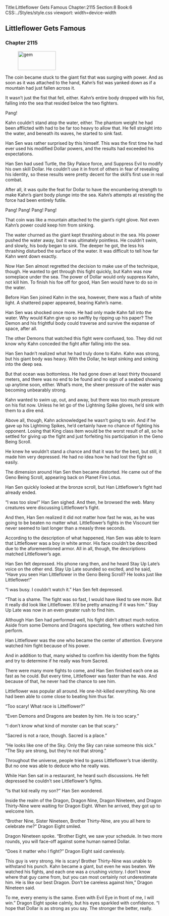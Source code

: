 Title:Littleflower Gets Famous 
Chapter:2115 
Section:8 
Book:6 
CSS:../Styles/style.css 
viewport: width=device-width
  
## Littleflower Gets Famous
### Chapter 2115
  
<figure>
	<img src="../Images/gem.gif" alt="gem" id="gem" width="120" height="60" />
</figure>
  

  
The coin became stuck to the giant fist that was surging with power. And as soon as it was attached to the hand, Kahn’s fist was yanked down as if a mountain had just fallen across it.

It wasn’t just the fist that fell, either. Kahn’s entire body dropped with his fist, falling into the sea that resided below the two fighters.

Pang!

Kahn couldn’t stand atop the water, either. The phantom weight he had been afflicted with had to be far too heavy to allow that. He fell straight into the water, and beneath its waves, he started to sink fast.

Han Sen was rather surprised by this himself. This was the first time he had ever used his modified Dollar powers, and the results had exceeded his expectations.

Han Sen had used Turtle, the Sky Palace force, and Suppress Evil to modify his own skill Dollar. He couldn’t use it in front of others in fear of revealing his identity, so these results were pretty decent for the skill’s first use in real combat.

After all, it was quite the feat for Dollar to have the encumbering strength to make Kahn’s giant body plunge into the sea. Kahn’s attempts at resisting the force had been entirely futile.

Pang! Pang! Pang! Pang!

That coin was like a mountain attached to the giant’s right glove. Not even Kahn’s power could keep him from sinking.

The water churned as the giant kept thrashing about in the sea. His power pushed the water away, but it was ultimately pointless. He couldn’t swim, and slowly, his body began to sink. The deeper he got, the less his thrashing disturbed the surface of the water. It was difficult to tell how far Kahn went down exactly.

Now Han Sen almost regretted the decision to make use of the technique, though. He wanted to get through this fight quickly, but Kahn was now someplace under the sea. The power of Dollar would only suppress Kahn, not kill him. To finish his foe off for good, Han Sen would have to do so in the water.

Before Han Sen joined Kahn in the sea, however, there was a flash of white light. A shattered paper appeared, bearing Kahn’s name.

Han Sen was shocked once more. He had only made Kahn fall into the water. Why would Kahn give up so swiftly by ripping up his paper? The Demon and his frightful body could traverse and survive the expanse of space, after all.

The other Demons that watched this fight were confused, too. They did not know why Kahn conceded the fight after falling into the sea.

Han Sen hadn’t realized what he had truly done to Kahn. Kahn was strong, but his giant body was heavy. With the Dollar, he kept sinking and sinking into the deep sea.

But that ocean was bottomless. He had gone down at least thirty thousand meters, and there was no end to be found and no sign of a seabed showing up anytime soon, either. What’s more, the sheer pressure of the water was becoming unbearably strong.

Kahn wanted to swim up, out, and away, but there was too much pressure on his fist now. Unless he let go of the Lightning Spike gloves, he’d sink with them to a dire end.

Above all, though, Kahn acknowledged he wasn’t going to win. And if he gave up his Lightning Spikes, he’d certainly have no chance of fighting his opponent. Losing that King class item would be the worst result of all, so he settled for giving up the fight and just forfeiting his participation in the Geno Being Scroll.

He knew he wouldn’t stand a chance and that it was for the best, but still, it made him very depressed. He had no idea how he had lost the fight so easily.

The dimension around Han Sen then became distorted. He came out of the Geno Being Scroll, appearing back on Planet Fire Lotus.

Han Sen quickly looked at the bronze scroll, but Han Littleflower’s fight had already ended.

“I was too slow!” Han Sen sighed. And then, he browsed the web. Many creatures were discussing Littleflower’s fight.

And then, Han Sen realized it did not matter how fast he was, as he was going to be beaten no matter what. Littleflower’s fights in the Viscount tier never seemed to last longer than a measly three seconds.

According to the description of what happened, Han Sen was able to learn that Littleflower was a boy in white armor. His face couldn’t be described due to the aforementioned armor. All in all, though, the descriptions matched Littleflower’s age.

Han Sen felt depressed. His phone rang then, and he heard Stay Up Late’s voice on the other end. Stay Up Late sounded so excited, and he said, “Have you seen Han Littleflower in the Geno Being Scroll? He looks just like Littleflower!”

“I was busy. I couldn’t watch it.” Han Sen felt depressed.

“That is a shame. The fight was so fast, I would have liked to see more. But it really did look like Littleflower. It’d be pretty amazing if it was him.” Stay Up Late was now in an even greater rush to find him.

Although Han Sen had performed well, his fight didn’t attract much notice. Aside from some Demons and Dragons spectating, few others watched him perform.

Han Littleflower was the one who became the center of attention. Everyone watched him fight because of his power.

And in addition to that, many wished to confirm his identity from the fights and try to determine if he really was from Sacred.

There were many more fights to come, and Han Sen finished each one as fast as he could. But every time, Littleflower was faster than he was. And because of that, he never had the chance to see him.

Littleflower was popular all around. He one-hit-killed everything. No one had been able to come close to beating him thus far.

“Too scary! What race is Littelflower?”

“Even Demons and Dragons are beaten by him. He is too scary.”

“I don’t know what kind of monster can be that scary.”

“Sacred is not a race, though. Sacred is a place.”

“He looks like one of the Sky. Only the Sky can raise someone this sick.” “The Sky are strong, but they’re not that strong.”

Throughout the universe, people tried to guess Littleflower’s true identity. But no one was able to deduce who he really was.

While Han Sen sat in a restaurant, he heard such discussions. He felt depressed he couldn’t see Littleflower’s fights.

“Is that kid really my son?” Han Sen wondered.

Inside the realm of the Dragon, Dragon Nine, Dragon Nineteen, and Dragon Thirty-Nine were waiting for Dragon Eight. When he arrived, they got up to welcome him.

“Brother Nine, Sister Nineteen, Brother Thirty-Nine, are you all here to celebrate me?” Dragon Eight smiled.

Dragon Nineteen spoke. “Brother Eight, we saw your schedule. In two more rounds, you will face-off against some human named Dollar.

“Does it matter who I fight?” Dragon Eight said carelessly.

This guy is very strong. He is scary! Brother Thirty-Nine was unable to withstand his punch. Kahn became a giant, but even he was beaten. We watched his fights, and each one was a crushing victory. I don’t know where that guy came from, but you can most certainly not underestimate him. He is like our best Dragon. Don’t be careless against him,” Dragon Nineteen said.

To me, every enemy is the same. Even with Evil Eye in front of me, I will win.” Dragon Eight spoke calmly, but his eyes sparkled with confidence. “I hope that Dollar is as strong as you say. The stronger the better, really.